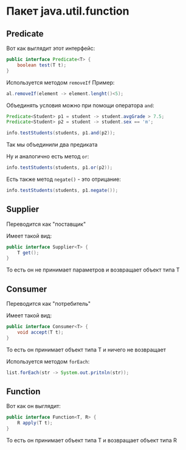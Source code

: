 # Пакет java.util.function


## Predicate

Вот как выглядит этот интерфейс:

```java
public interface Predicate<T> {
	boolean test(T t);
}
```

Используется методом `removeIf`
Пример:
```java
al.removeIf(element -> element.lenght()<5);
```



Объединять условия можно при помощи оператора `and`:
```java
Predicate<Student> p1 = student -> student.avgGrade > 7.5;
Predicate<Student> p2 = student -> student.sex == 'm';

info.testStudents(students, p1.and(p2));
```
Так мы объединили два предиката 


Ну и аналогично есть метод `or`:
```java
info.testStudents(students, p1.or(p2));
```


Есть также метод `negate()` - это отрицание:
```java
info.testStudents(students, p1.negate());
```




## Supplier

Переводится как "поставщик"

Имеет такой вид:

```java
public interface Supplier<T> {
	T get();
}
```
То есть он не принимает параметров и возвращает объект типа T



## Consumer

Переводится как "потребитель"

Имеет такой вид:
```java
public interface Consumer<T> {
	void accept(T t);
}
```
То есть он принимает объект типа T и ничего не возвращает

Используется методом `forEach`:
```java
list.forEach(str -> System.out.pritnln(str));
```




## Function

Вот как он выглядит:
```java
public interface Function<T, R> {
	R apply(T t);
}
```
То есть он принимает объект типа T и возвращает объект типа R


 